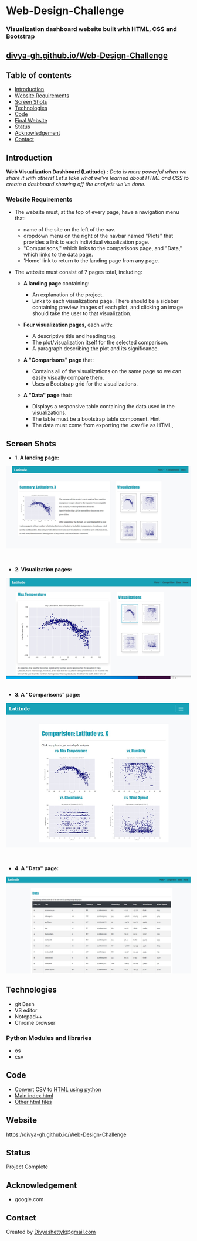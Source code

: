 # Web-Design-Challenge
### Visualization dashboard website built with HTML, CSS and Bootstrap 


## [divya-gh.github.io/Web-Design-Challenge](https://divya-gh.github.io/Web-Design-Challenge/)



## Table of contents
* [Introduction ](#introduction )
* [Website Requirements](#website-requirements)
* [Screen Shots](#screen-shots)
* [Technologies](#technologies)
* [Code](#code)
* [Final Website](#website)
* [Status](#status)
* [Acknowledgement ](#acknowledgement )
* [Contact](#contact)


## Introduction
__Web Visualization Dashboard (Latitude)__  : *Data is more powerful when we share it with others! Let's take what we've learned about HTML and CSS to create a dashboard showing off the analysis we've done.*

### Website Requirements
 - The website must, at the top of every page, have a navigation menu that:
	- name of the site on the left of the nav.
	- dropdown menu on the right of the navbar named "Plots" that provides a link to each 
	  individual visualization page.
	- "Comparisons," which links to the comparisons page, and "Data," which links to the data page.
	- 'Home' link to return to the landing page from any page.

- The website must consist of 7 pages total, including:
	- __A landing page__ containing:
		- An explanation of the project.
		- Links to each visualizations page. There should be a sidebar containing preview images of each plot, and clicking an image should take the user to that visualization.

	- __Four visualization pages__, each with:
		- A descriptive title and heading tag.
		- The plot/visualization itself for the selected comparison.
		- A paragraph describing the plot and its significance.


	- __A "Comparisons" page__ that:
		- Contains all of the visualizations on the same page so we can easily visually 
		  compare them.
		- Uses a Bootstrap grid for the visualizations.

	- __A "Data" page__ that:
		- Displays a responsive table containing the data used in the visualizations.
		- The table must be a bootstrap table component. Hint
		- The data must come from exporting the .csv file as HTML, 

## Screen Shots
- __1. A landing page:__  
	            
![landing Page](./Images/landing.jpg)      
                  
<br>

- __2.  Visualization pages:__ 

![visualization](./Images/visualization.jpg)    
<br>
	 
- __3. A "Comparisons" page:__

![Comaprision](./Images/comparision.jpg) 

<br>

- __4. A "Data" page:__

![Data](./Images/data.jpg)   


## Technologies
* git Bash
* VS editor
* Notepad++
* Chrome browser

### Python Modules and libraries
* os 
* csv


## Code 
- [Convert CSV to HTML using python](/csv_to_html.py)
- [ Main index.html](/index.html)
- [Other html files](/Resources/)

## Website
 https://divya-gh.github.io/Web-Design-Challenge



## Status
Project Complete

## Acknowledgement 
- google.com



## Contact
Created by [Divyashettyk@gmail.com](#divyashettyk@gmail.com)















